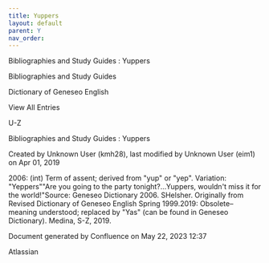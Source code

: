 ```yaml
---
title: Yuppers
layout: default
parent: Y
nav_order:
---
```


Bibliographies and Study Guides : Yuppers

Bibliographies and Study Guides

Dictionary of Geneseo English

View All Entries

U-Z

Bibliographies and Study Guides : Yuppers

Created by  Unknown User (kmh28), last modified by  Unknown User (eim1) on Apr 01, 2019

2006: (int) Term of assent; derived from &quot;yup&quot; or &quot;yep&quot;. Variation: &quot;Yeppers&quot;&quot;Are you going to the party tonight?...Yuppers, wouldn't miss it for the world!&quot;Source: Geneseo Dictionary 2006. SHelsher. Originally from Revised Dictionary of Geneseo English Spring 1999.2019: Obsolete–meaning understood; replaced by &quot;Yas&quot; (can be found in Geneseo Dictionary). Medina, S-Z, 2019.

Document generated by Confluence on May 22, 2023 12:37

Atlassian
